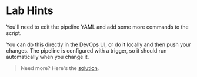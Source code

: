 # Lab Hints

You'll need to edit the pipeline YAML and add some more commands to the script.

You can do this directly in the DevOps UI, or do it locally and then push your changes. The pipeline is configured with a trigger, so it should run automatically when you change it.

> Need more? Here's the [solution](solution.md).